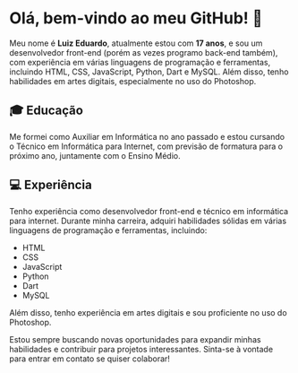 <h1>Olá, bem-vindo ao meu GitHub! 👋</h1>
<p>Meu nome é <strong>Luiz Eduardo</strong>, atualmente estou com <strong>17 anos</strong>, e sou um desenvolvedor front-end (porém as vezes programo back-end também), com experiência em várias linguagens de programação e ferramentas, incluindo HTML, CSS, JavaScript, Python, Dart e MySQL. Além disso, tenho habilidades em artes digitais, especialmente no uso do Photoshop.</p>
<h2>🎓 Educação</h2>
<p>Me formei como Auxiliar em Informática no ano passado e estou cursando o Técnico em Informática para Internet, com previsão de formatura para o próximo ano, juntamente com o Ensino Médio.</p>
<h2>💻 Experiência</h2>
<p>Tenho experiência como desenvolvedor front-end e técnico em informática para internet. Durante minha carreira, adquiri habilidades sólidas em várias linguagens de programação e ferramentas, incluindo:</p>
<ul>
<li>HTML</li>
<li>CSS</li>
<li>JavaScript</li>
<li>Python</li>
<li>Dart</li>
<li>MySQL</li>
</ul>
<p>Além disso, tenho experiência em artes digitais e sou proficiente no uso do Photoshop.</p>
<p>Estou sempre buscando novas oportunidades para expandir minhas habilidades e contribuir para projetos interessantes. Sinta-se à vontade para entrar em contato se quiser colaborar!</p>
